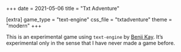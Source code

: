 +++
date = 2021-05-06
title = "Txt Adventure"

[extra]
game_type = "text-engine"
css_file = "txtadventure"
theme = "modern"
+++

This is an experimental game using `text-engine` by [Benji Kay](https://github.com/okaybenji/). It’s experimental only in the sense that I have never made a game before.
